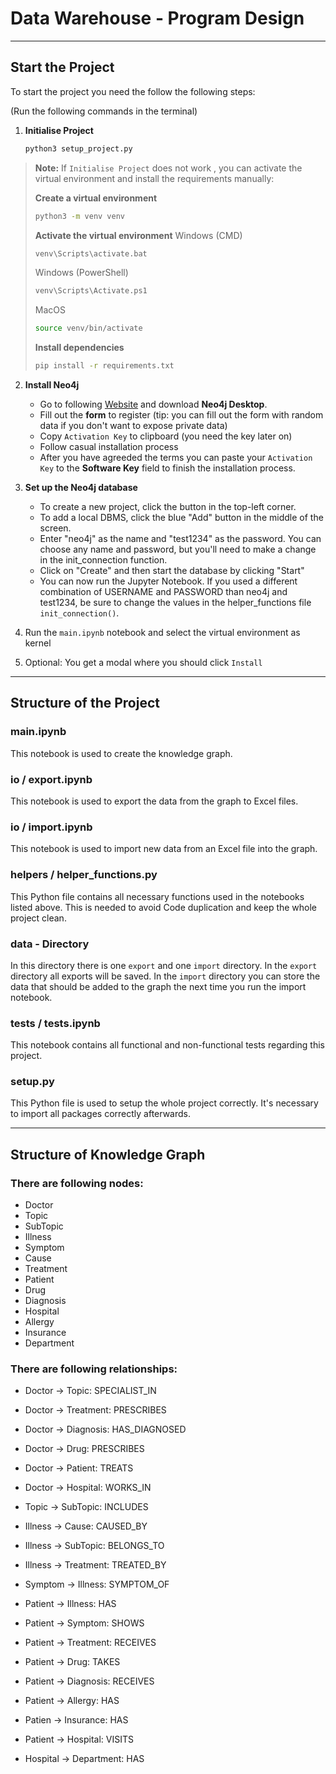 # Data Warehouse - Program Design

---

## Start the Project

To start the project you need the follow the following steps:

(Run the following commands in the terminal)

1. **Initialise Project**

   ```bash
   python3 setup_project.py
   ```

> **Note:** If `Initialise Project` does not work , you can activate the virtual environment and install the requirements manually:
>
>
> **Create a virtual environment**
>   ```bash
>   python3 -m venv venv
>    ```
> **Activate the virtual environment**
> Windows (CMD)
>  ```bash
> venv\Scripts\activate.bat
> ```
> Windows (PowerShell)
> ```bash
> venv\Scripts\Activate.ps1
> ```
> MacOS
>   ```bash
>   source venv/bin/activate
> ```
> 
> **Install dependencies**
>   ```bash
>   pip install -r requirements.txt
>   ```


2. **Install Neo4j**
    - Go to following [Website](https://neo4j.com/download/) and download **Neo4j Desktop**.
    - Fill out the **form** to register (tip: you can fill out the form with random data if you don't want to
      expose private data)
    - Copy `Activation Key` to clipboard (you need the key later on)
    - Follow casual installation process
    - After you have agreeded the terms you can paste your `Activation Key` to the **Software Key** field
      to finish the installation process.

3. **Set up the Neo4j database**
    - To create a new project, click the button in the top-left corner.
    - To add a local DBMS, click the blue "Add" button in the middle of the screen.
    - Enter "neo4j" as the name and "test1234" as the password. You can choose any name and password,
      but you'll need to make a change in the init_connection function.
    - Click on "Create" and then start the database by clicking "Start"
    - You can now run the Jupyter Notebook. If you used a different combination
      of USERNAME and PASSWORD than neo4j and test1234, be sure to change the values in the helper_functions file
      `init_connection()`.

4. Run the `main.ipynb` notebook and select the virtual environment as kernel
5. Optional: You get a modal where you should click `Install`

---

## Structure of the Project

### main.ipynb

This notebook is used to create the knowledge graph.

### io / export.ipynb

This notebook is used to export the data from the graph to Excel files.

### io / import.ipynb

This notebook is used to import new data from an Excel file into the graph.

### helpers / helper_functions.py

This Python file contains all necessary functions used in the notebooks listed above.
This is needed to avoid Code duplication and keep the whole project clean.

### data - Directory

In this directory there is one `export` and one `import` directory. In the `export` directory all exports will be
saved. In the `import` directory you can store the data that should be added to the graph the next time you run
the import notebook.

### tests / tests.ipynb

This notebook contains all functional and non-functional tests regarding this project.

### setup.py

This Python file is used to setup the whole project correctly. It's necessary to import all packages
correctly afterwards.

---

## Structure of Knowledge Graph

### There are following nodes:

- Doctor
- Topic
- SubTopic
- Illness
- Symptom
- Cause
- Treatment
- Patient
- Drug
- Diagnosis
- Hospital
- Allergy
- Insurance
- Department

### There are following relationships:

- Doctor -> Topic: SPECIALIST_IN
- Doctor -> Treatment: PRESCRIBES
- Doctor -> Diagnosis: HAS_DIAGNOSED
- Doctor -> Drug: PRESCRIBES
- Doctor -> Patient: TREATS
- Doctor -> Hospital: WORKS_IN

- Topic -> SubTopic: INCLUDES

- Illness -> Cause: CAUSED_BY
- Illness -> SubTopic: BELONGS_TO
- Illness -> Treatment: TREATED_BY

- Symptom -> Illness: SYMPTOM_OF

- Patient -> Illness: HAS
- Patient -> Symptom: SHOWS
- Patient -> Treatment: RECEIVES
- Patient -> Drug: TAKES
- Patient -> Diagnosis: RECEIVES
- Patient -> Allergy: HAS
- Patien -> Insurance: HAS
- Patient -> Hospital: VISITS

- Hospital -> Department: HAS

